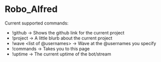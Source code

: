 # Robo_Alfred

Current supported commands:
  - !github   -> Shows the github link for the current project
  - !project  -> A little blurb about the current project
  - !wave <list of @usernames> -> Wave at the @usernames you specify
  - !commands     -> Takes you to this page
  - !uptime   -> The current uptime of the bot/stream
